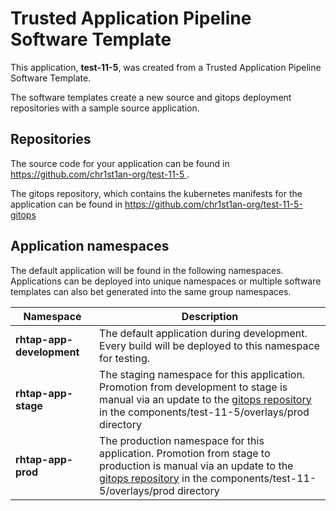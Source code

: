 # Trusted Application Pipeline Software Template

This application, **test-11-5**, was created from a Trusted Application Pipeline Software Template.

The software templates create a new source and gitops deployment repositories with a sample source application. 

## Repositories

The source code for your application can be found in [https://github.com/chr1st1an-org/test-11-5 ](https://github.com/chr1st1an-org/test-11-5 ).
 
The gitops repository, which contains the kubernetes manifests for the application can be found in 
[https://github.com/chr1st1an-org/test-11-5-gitops ](https://github.com/chr1st1an-org/test-11-5-gitops ) 

## Application namespaces 

The default application will be found in the following namespaces. Applications can be deployed into unique namespaces or multiple software templates can also bet generated into the same group namespaces.  

|  Namespace   |  Description   |  
| -------- | -------- |   
| **rhtap-app-development** | The default application during development. Every build will be deployed to this namespace for testing. | 
| **rhtap-app-stage** | The staging namespace for this application. Promotion from development to stage is manual via an update to the [gitops repository](https://github.com/chr1st1an-org/test-11-5-gitops ) in the components/test-11-5/overlays/prod directory |  
| **rhtap-app-prod** | The production namespace for this application. Promotion from stage to production is manual via an update to the [gitops repository](https://github.com/chr1st1an-org/test-11-5-gitops ) in the components/test-11-5/overlays/prod directory | 